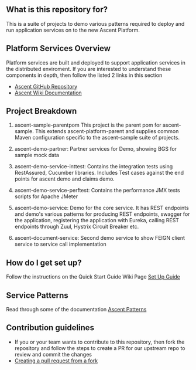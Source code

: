 
## What is this repository for? ##

This is a suite of projects to demo various patterns required to deploy and run application services on to the new Ascent Platform.  

## Platform Services Overview ##

Platform services are built and deployed to support application services in the distributed enviroment. If you are interested to understand these components in depth, then follow the listed 2 links in this section

* [Ascent GitHub Repository](https://github.com/department-of-veterans-affairs/ascent.git)
* [Ascent Wiki Documentation](https://github.com/department-of-veterans-affairs/ascent/wiki)

## Project Breakdown ##

1. ascent-sample-parentpom This project is the parent pom for ascent-sample. This extends ascent-platform-parent and supplies common Maven configuration specific to the ascent-sample suite of projects.

1. ascent-demo-partner: Partner services for Demo, showing BGS for sample mock data

2. ascent-demo-service-inttest: Contains the integration tests using RestAssured, Cucumber libraries. Includes Test cases against the end points for ascent demo and claims demo. 

3. ascent-demo-service-perftest: Contains the performance JMX tests scripts for Apache JMeter

4. ascent-demo-service: Demo for the core service.  It has REST endpoints and demo's various patterns for producing REST endpoints, swagger for the application, registering the application with Eureka, calling REST endpoints through Zuul, Hystrix Circuit Breaker etc.  

5. ascent-document-service: Second demo service to show FEIGN client service to service call implementation

## How do I get set up? ##

Follow the instructions on the Quick Start Guide Wiki Page [Set Up Guide](https://github.com/department-of-veterans-affairs/ascent-sample/wiki/Ascent-Sample-Quick-Start-Guide)
  
## Service Patterns ##

Read through some of the documentation [Ascent Patterns](https://github.com/department-of-veterans-affairs/ascent-platform/wiki#patterns)

## Contribution guidelines ## 
* If you or your team wants to contribute to this repository, then fork the repository and follow the steps to create a PR for our upstream repo to review and commit the changes
* [Creating a pull request from a fork](https://help.github.com/articles/creating-a-pull-request-from-a-fork/)
	
